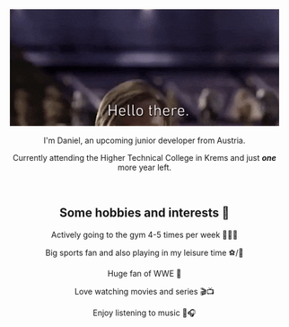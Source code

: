 <div align="center">
    <img src="https://github.com/dloadinq/dloadinq/blob/main/helloThereObiWan.gif" alt="Obi-Wan saying "Hello There"">
    <br>
</div>

<div align="center">
    <p> I'm Daniel, an upcoming junior developer from Austria. </p>
    <p> Currently attending the Higher Technical College in Krems and just <strong><em>one</em></strong> more year left. </p>
    <br>
</div>

<div align="center">
    <h2> Some hobbies and interests 🎨 </h2>
    <p> Actively going to the gym 4-5 times per week 🏋🏼‍♂️ </p>
    <p> Big sports fan and also playing in my leisure time ⚽/🏀 </p>
    <p> Huge fan of WWE 🎪</p>
    <p> Love watching movies and series 🎬📺 </p>
    <p> Enjoy listening to music 🎵🎧 </p>
    <br>
</div>
<!--
<div>
    <h2>📫 How to reach me:</h2>
    <div>
        <a href="" target="_blank">
            <img height="60px" src="https://github.com/gilbarbara/logos/blob/main/logos/instagram-icon.svg" alt="Instagram-Icon">
        </a>
    </div>
</div>
<br>
<div>
    <h2> ⚙ Programming and Markup languages </h2>
    <img height="50px" target="_blank" src="https://github.com/yurijserrano/Github-Profile-Readme-Logos/blob/master/programming%20languages/c%23.svg" alt="C#">
    <img height="50px" target="_blank" src="https://github.com/yurijserrano/Github-Profile-Readme-Logos/blob/master/programming%20languages/javascript.svg" alt="JavaScript">
    <img height="50px" target="_blank" src="https://github.com/yurijserrano/Github-Profile-Readme-Logos/blob/master/programming%20languages/python.svg" alt="Python">
    <img height="50px" target="_blank" src="https://github.com/yurijserrano/Github-Profile-Readme-Logos/blob/master/programming%20languages/php.png" alt="PHP">
    <img height="50px" target="_blank" src="https://github.com/yurijserrano/Github-Profile-Readme-Logos/blob/master/others/html.svg" alt="HTML">
    <img height="50px" target="_blank" src="https://github.com/yurijserrano/Github-Profile-Readme-Logos/blob/master/others/css.svg" alt="css">
</div>
-->

<!--
**dloadinq/dloadinq** is a ✨ _special_ ✨ repository because its `README.md` (this file) appears on your GitHub profile.

Here are some ideas to get you started:

- 🔭 I’m currently working on ...
- 🌱 I’m currently learning ...
- 👯 I’m looking to collaborate on ...
- 🤔 I’m looking for help with ...
- 💬 Ask me about ...
- 📫 How to reach me: ...
- 😄 Pronouns: ...
- ⚡ Fun fact: ...
-->
